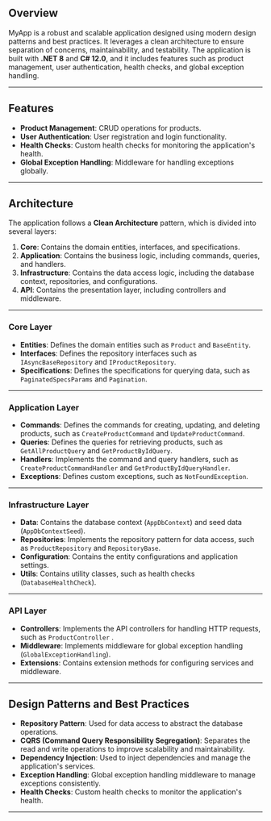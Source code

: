 
## Overview

MyApp is a robust and scalable application designed using modern design patterns and best practices. It leverages a clean architecture to ensure separation of concerns, maintainability, and testability. The application is built with **.NET 8** and **C# 12.0**, and it includes features such as product management, user authentication, health checks, and global exception handling.

---

## Features

- **Product Management**: CRUD operations for products.
- **User Authentication**: User registration and login functionality.
- **Health Checks**: Custom health checks for monitoring the application's health.
- **Global Exception Handling**: Middleware for handling exceptions globally.

---

## Architecture

The application follows a **Clean Architecture** pattern, which is divided into several layers:

1. **Core**: Contains the domain entities, interfaces, and specifications.
2. **Application**: Contains the business logic, including commands, queries, and handlers.
3. **Infrastructure**: Contains the data access logic, including the database context, repositories, and configurations.
4. **API**: Contains the presentation layer, including controllers and middleware.

---

### Core Layer

- **Entities**: Defines the domain entities such as `Product` and `BaseEntity`.
- **Interfaces**: Defines the repository interfaces such as `IAsyncBaseRepository` and `IProductRepository`.
- **Specifications**: Defines the specifications for querying data, such as `PaginatedSpecsParams` and `Pagination`.

---

### Application Layer

- **Commands**: Defines the commands for creating, updating, and deleting products, such as `CreateProductCommand` and `UpdateProductCommand`.
- **Queries**: Defines the queries for retrieving products, such as `GetAllProductQuery` and `GetProductByIdQuery`.
- **Handlers**: Implements the command and query handlers, such as `CreateProductCommandHandler` and `GetProductByIdQueryHandler`.
- **Exceptions**: Defines custom exceptions, such as `NotFoundException`.

---

### Infrastructure Layer

- **Data**: Contains the database context (`AppDbContext`) and seed data (`AppDbContextSeed`).
- **Repositories**: Implements the repository pattern for data access, such as `ProductRepository` and `RepositoryBase`.
- **Configuration**: Contains the entity configurations and application settings.
- **Utils**: Contains utility classes, such as health checks (`DatabaseHealthCheck`).

---

### API Layer

- **Controllers**: Implements the API controllers for handling HTTP requests, such as `ProductController` .
- **Middleware**: Implements middleware for global exception handling (`GlobalExceptionHandling`).
- **Extensions**: Contains extension methods for configuring services and middleware.

---

## Design Patterns and Best Practices

- **Repository Pattern**: Used for data access to abstract the database operations.
- **CQRS (Command Query Responsibility Segregation)**: Separates the read and write operations to improve scalability and maintainability.
- **Dependency Injection**: Used to inject dependencies and manage the application's services.
- **Exception Handling**: Global exception handling middleware to manage exceptions consistently.
- **Health Checks**: Custom health checks to monitor the application's health.

---
